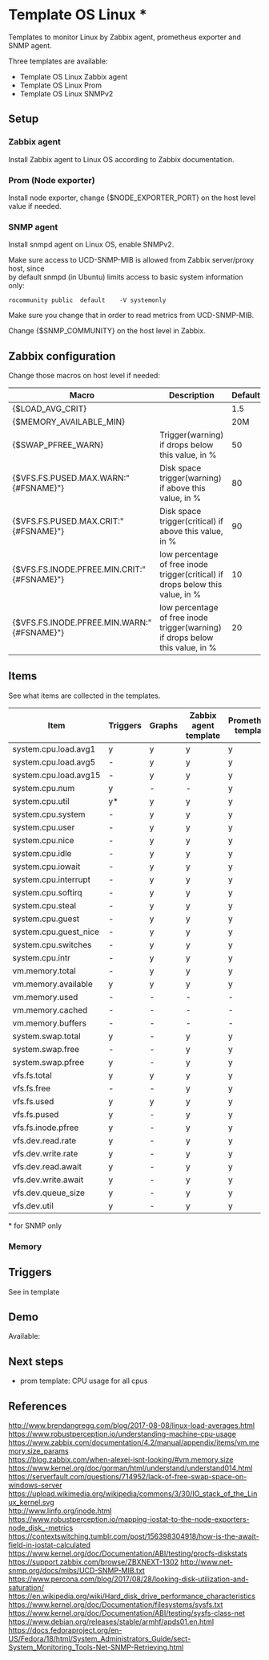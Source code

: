 # Template OS Linux *

Templates to monitor Linux by Zabbix agent, prometheus exporter and SNMP agent.

Three templates are available:  

- Template OS Linux Zabbix agent
- Template OS Linux Prom
- Template OS Linux SNMPv2

## Setup

### Zabbix agent

Install Zabbix agent to Linux OS according to Zabbix documentation.

### Prom (Node exporter)

Install node exporter, change {$NODE_EXPORTER_PORT} on the host level value if needed.

### SNMP agent

Install snmpd agent on Linux OS, enable SNMPv2.  

Make sure access to UCD-SNMP-MIB is allowed from Zabbix server/proxy host, since  
by default snmpd (in Ubuntu) limits access to basic system information only:

```text
rocommunity public  default    -V systemonly
```

Make sure you change that in order to read metrics from UCD-SNMP-MIB.

Change {$SNMP_COMMUNITY} on the host level in Zabbix.

## Zabbix configuration

Change those macros on host level if needed:

|Macro|Description|Default|
|---|----|---|
|{$LOAD_AVG_CRIT}| | 1.5| 
|{$MEMORY_AVAILABLE_MIN}| | 20M |
|{$SWAP_PFREE_WARN}|Trigger(warning) if drops below this value, in % | 50 |
|{$VFS.FS.PUSED.MAX.WARN:"{#FSNAME}"}|Disk space trigger(warning) if above this value, in % | 80 |
|{$VFS.FS.PUSED.MAX.CRIT:"{#FSNAME}"}|Disk space trigger(critical) if above this value, in % | 90 |
|{$VFS.FS.INODE.PFREE.MIN.CRIT:"{#FSNAME}"}|low percentage of free inode trigger(critical) if drops below this value, in % | 10 |
|{$VFS.FS.INODE.PFREE.MIN.WARN:"{#FSNAME}"}|low percentage of free inode trigger(warning) if drops below this value, in % | 20 |


## Items

See what items are collected in the templates.


|Item|Triggers|Graphs|Zabbix agent template|Prometheus template|SNMP template|
|---|---|---|---|---|--|
|system.cpu.load.avg1|y|y|y|y|y|
|system.cpu.load.avg5|-|y|y|y|y|
|system.cpu.load.avg15|-|y|y|y|y|
|system.cpu.num|y|-|-|y|y|
|system.cpu.util| y* | y | y | y | y |
|system.cpu.system| - | y | y | y | y |
|system.cpu.user| - | y | y | y | y |
|system.cpu.nice| - | y | y | y | y |
|system.cpu.idle| - | y | y | y | y |
|system.cpu.iowait| - | y | y | y | y |
|system.cpu.interrupt| - | y | y | y | y |
|system.cpu.softirq| - | y | y | y | y |
|system.cpu.steal| - | y | y | y | y |
|system.cpu.guest| - | y | y | y | y |
|system.cpu.guest_nice| - | y | y | y | y |
|system.cpu.switches| - | y | y | y | y |
|system.cpu.intr| - | y | y | y | y |
|vm.memory.total    | - | y | y | y | y |
|vm.memory.available| y | y | y | y | y |
|vm.memory.used    | - | - | - | - | - |
|vm.memory.cached    | - | - | - | - | y |
|vm.memory.buffers    | - | - | - | - | y |
|system.swap.total| y | - | y | y | y |
|system.swap.free| - | - | y | y | y |
|system.swap.pfree| y | - | y | y | y |
|vfs.fs.total| y | y | y | y | y |
|vfs.fs.free| - | - | y | y | - |
|vfs.fs.used| y | y | y | y | y |
|vfs.fs.pused| y | - | y | y | y |
|vfs.fs.inode.pfree| y | - | y | y | y |
|vfs.dev.read.rate| y | - | y | y | y |
|vfs.dev.write.rate| y | - | y | y | y |
|vfs.dev.read.await| y | - | y | y | - |
|vfs.dev.write.await| y | - | y | y | - |
|vfs.dev.queue_size| y | - | y | y | - |
|vfs.dev.util| y | - | y | y | y |

\* for SNMP only

### Memory



## Triggers

See in template

## Demo

Available:

## Next steps

- prom template: CPU usage for all cpus

## References

http://www.brendangregg.com/blog/2017-08-08/linux-load-averages.html  
https://www.robustperception.io/understanding-machine-cpu-usage  
https://www.zabbix.com/documentation/4.2/manual/appendix/items/vm.memory.size_params  
https://blog.zabbix.com/when-alexei-isnt-looking/#vm.memory.size  
https://www.kernel.org/doc/gorman/html/understand/understand014.html  
https://serverfault.com/questions/714952/lack-of-free-swap-space-on-windows-server  
https://upload.wikimedia.org/wikipedia/commons/3/30/IO_stack_of_the_Linux_kernel.svg  
http://www.linfo.org/inode.html  
https://www.robustperception.io/mapping-iostat-to-the-node-exporters-node_disk_-metrics  
https://contextswitching.tumblr.com/post/156398304918/how-is-the-await-field-in-iostat-calculated  
https://www.kernel.org/doc/Documentation/ABI/testing/procfs-diskstats
https://support.zabbix.com/browse/ZBXNEXT-1302
http://www.net-snmp.org/docs/mibs/UCD-SNMP-MIB.txt
https://www.percona.com/blog/2017/08/28/looking-disk-utilization-and-saturation/  
https://en.wikipedia.org/wiki/Hard_disk_drive_performance_characteristics
https://www.kernel.org/doc/Documentation/filesystems/sysfs.txt
https://www.kernel.org/doc/Documentation/ABI/testing/sysfs-class-net
https://www.debian.org/releases/stable/armhf/apds01.en.html
https://docs.fedoraproject.org/en-US/Fedora/18/html/System_Administrators_Guide/sect-System_Monitoring_Tools-Net-SNMP-Retrieving.html
